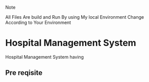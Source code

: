 > [!note]  
> All Files Are build and Run By using My local Environment Change According to Your Environment
# Hospital Management System
Hospital Management System having
## Pre reqisite
